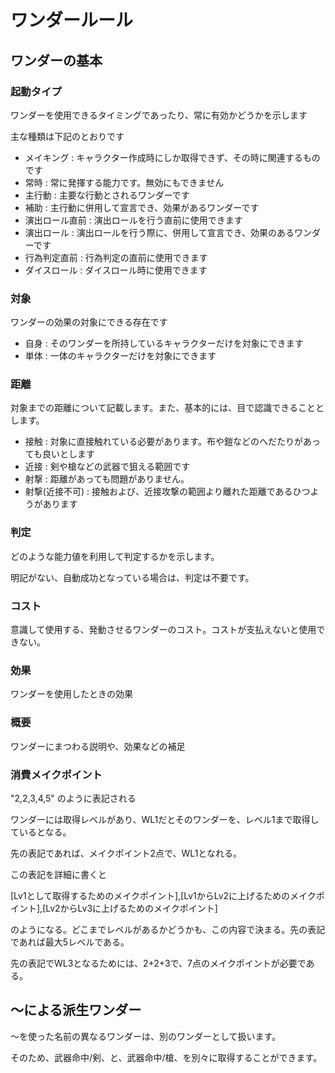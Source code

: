 # ワンダールール

## ワンダーの基本

### 起動タイプ

ワンダーを使用できるタイミングであったり、常に有効かどうかを示します

主な種類は下記のとおりです

- メイキング : キャラクター作成時にしか取得できず、その時に関連するものです
- 常時 : 常に発揮する能力です。無効にもできません
- 主行動 : 主要な行動とされるワンダーです
- 補助 : 主行動に併用して宣言でき、効果があるワンダーです
- 演出ロール直前 : 演出ロールを行う直前に使用できます
- 演出ロール : 演出ロールを行う際に、併用して宣言でき、効果のあるワンダーです
- 行為判定直前 : 行為判定の直前に使用できます
- ダイスロール : ダイスロール時に使用できます

### 対象

ワンダーの効果の対象にできる存在です

- 自身 : そのワンダーを所持しているキャラクターだけを対象にできます
- 単体 : 一体のキャラクターだけを対象にできます

### 距離

対象までの距離について記載します。また、基本的には、目で認識できることとします。

- 接触 : 対象に直接触れている必要があります。布や鎧などのへだたりがあっても良いとします
- 近接 : 剣や槍などの武器で狙える範囲です
- 射撃 : 距離があっても問題がありません。
- 射撃(近接不可) : 接触および、近接攻撃の範囲より離れた距離であるひつようがあります

### 判定

どのような能力値を利用して判定するかを示します。

明記がない、自動成功となっている場合は、判定は不要です。

### コスト

意識して使用する、発動させるワンダーのコスト。コストが支払えないと使用できない。

### 効果

ワンダーを使用したときの効果

### 概要

ワンダーにまつわる説明や、効果などの補足

### 消費メイクポイント

"2,2,3,4,5" のように表記される

ワンダーには取得レベルがあり、WL1だとそのワンダーを、レベル1まで取得しているとなる。

先の表記であれば、メイクポイント2点で、WL1となれる。

この表記を詳細に書くと

\[Lv1として取得するためのメイクポイント\],\[Lv1からLv2に上げるためのメイクポイント\],\[Lv2からLv3に上げるためのメイクポイント\]

のようになる。どこまでレベルがあるかどうかも、この内容で決まる。先の表記であれば最大5レベルである。

先の表記でWL3となるためには、2+2+3で、7点のメイクポイントが必要である。

## ～による派生ワンダー

～を使った名前の異なるワンダーは、別のワンダーとして扱います。

そのため、武器命中/剣、と、武器命中/槍、を別々に取得することができます。